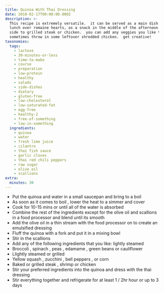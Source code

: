 ```yaml
---
title: Quinoa With Thai Dressing
date: 2010-02-17T00:00:00.000Z
description: >-
  This recipe is extremely versatile.  it can be served as a main dish salad for
  lunch over romaine hearts, as a snack in the middle of the afternoon or as a
  side to grilled steak or chicken.  you can add any veggies you like to it. i
  sometimes throw in some leftover shredded chicken.  get creative!
taxonomies:
  tags:
    - lactose
    - 30-minutes-or-less
    - time-to-make
    - course
    - preparation
    - low-protein
    - healthy
    - salads
    - side-dishes
    - dietary
    - gluten-free
    - low-cholesterol
    - low-saturated-fat
    - egg-free
    - healthy-2
    - free-of-something
    - low-in-something
  ingredients:
    - quinoa
    - water
    - fresh lime juice
    - cilantro
    - thai fish sauce
    - garlic cloves
    - thai red chili peppers
    - raw sugar
    - olive oil
    - scallions
extra:
  minutes: 30
---
```

 - Put the quinoa and water in a small saucepan and bring to a boil
 - As soon as it comes to boil , lower the heat to a simmer and cover
 - Cook for 10-15 mins or until all of the water is absorbed
 - Combine the rest of the ingredients except for the olive oil and scallions in a food processor and blend until its smooth
 - Add the olive oil in a thin stream with the food processor on to create an emulsified dressing
 - Fluff the quinoa with a fork and put it in a mixing bowl
 - Stir in the scallions
 - Add any of the following ingredients that you like: lightly steamed
 - Broccoli , spinach , peas , edamame , green beans or cauliflower
 - Llightly steamed or grilled
 - Yellow squash , zucchini , bell peppers , or corn
 - Baked or grilled steak , shrimp or chicken
 - Stir your preferred ingredients into the quinoa and dress with the thai dressing
 - Stir everything together and refrigerate for at least 1 / 2hr hour or up to 3 days
